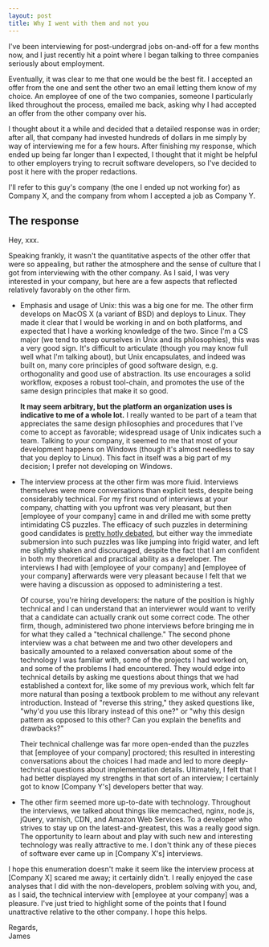 ```yaml
---
layout: post
title: Why I went with them and not you
---
```


I've been interviewing for post-undergrad jobs on-and-off for a few months now,
and I just recently hit a point where I began talking to three companies
seriously about employment.

Eventually, it was clear to me that one would be the best fit. I accepted an
offer from the one and sent the other two an email letting them know of my
choice. An employee of one of the two companies, someone I particularly liked
throughout the process, emailed me back, asking why I had accepted an offer from
the other company over his.

I thought about it a while and decided that a detailed response was in order;
after all, that company had invested hundreds of dollars in me simply by way of
interviewing me for a few hours. After finishing my response, which ended up
being far longer than I expected, I thought that it might be helpful to other
employers trying to recruit software developers, so I've decided to post it here
with the proper redactions.

I'll refer to this guy's company (the one I ended up not working for) as Company
X, and the company from whom I accepted a job as Company Y.

## The response

Hey, xxx.

Speaking frankly, it wasn't the quantitative aspects of the other offer that
were so appealing, but rather the atmosphere and the sense of culture that I got
from interviewing with the other company. As I said, I was very interested in
your company, but here are a few aspects that reflected relatively favorably on
the other firm.

* Emphasis and usage of Unix: this was a big one for me. The other firm develops
  on MacOS X (a variant of BSD) and deploys to Linux. They made it clear that I
  would be working in and on both platforms, and expected that I have a working
  knowledge of the two. Since I'm a CS major (we tend to steep ourselves in Unix
  and its philosophies), this was a very good sign. It's difficult to articulate
  (though you may know full well what I'm talking about), but Unix encapsulates,
  and indeed was built on, many core principles of good software design, e.g.
  orthogonality and good use of abstraction. Its use encourages a solid workflow,
  exposes a robust tool-chain, and promotes the use of the same design principles
  that make it so good.

  **It may seem arbitrary, but the platform an organization uses is indicative to me
  of a whole lot.** I really wanted to be part of a team that appreciates the same
  design philosophies and procedures that I've come to accept as favorable;
  widespread usage of Unix indicates such a team. Talking to your company, it
  seemed to me that most of your development happens on Windows (though it's
  almost needless to say that you deploy to Linux). This fact in itself was a big
  part of my decision; I prefer not developing on Windows.
  
* The interview process at the other firm was more fluid. Interviews themselves
  were more conversations than explicit tests, despite being considerably
  technical. For my first round of interviews at your company, chatting with you
  upfront was very pleasant, but then \[employee of your company\] came in and
  drilled me with some pretty intimidating CS puzzles. The efficacy of such
  puzzles in determining good candidates is
  [pretty hotly debated](http://devinterviews.pen.io/), but either way
  the immediate submersion into such puzzles was like jumping into frigid water,
  and left me slightly shaken and discouraged, despite the fact that I am
  confident in both my theoretical and practical ability as a developer. The
  interviews I had with \[employee of your company\] and \[employee of your company\]
  afterwards were very pleasant because I felt that we were having a discussion as
  opposed to administering a test.
  
  Of course, you're hiring developers: the nature of the position is highly
  technical and I can understand that an interviewer would want to verify that a
  candidate can actually crank out some correct code. The other firm, though,
  administered two phone interviews before bringing me in for what they called a
  "technical challenge." The second phone interview was a chat between me and two
  other developers and basically amounted to a relaxed conversation about some of
  the technology I was familiar with, some of the projects I had worked on, and
  some of the problems I had encountered. They would edge into technical details
  by asking me questions about things that we had established a context for, like
  some of my previous work, which felt far more natural than posing a textbook
  problem to me without any relevant introduction. Instead of "reverse this
  string," they asked questions like, "why'd you use this library instead of this
  one?" or "why this design pattern as opposed to this other? Can you explain the
  benefits and drawbacks?"
  
  Their technical challenge was far more open-ended than the puzzles that
  \[employee of your company\] proctored; this resulted in interesting conversations
  about the choices I had made and led to more deeply-technical questions about
  implementation details. Ultimately, I felt that I had better displayed my
  strengths in that sort of an interview; I certainly got to know \[Company Y's\]
  developers better that way.

* The other firm seemed more up-to-date with technology. Throughout the
  interviews, we talked about things like memcached, nginx, node.js, jQuery,
  varnish, CDN, and Amazon Web Services. To a developer who strives to stay up on
  the latest-and-greatest, this was a really good sign. The opportunity to learn
  about and play with such new and interesting technology was really attractive to
  me. I don't think any of these pieces of software ever came up in \[Company X's\]
  interviews.

I hope this enumeration doesn't make it seem like the interview process at
\[Company X\] scared me away; it certainly didn't. I really enjoyed the case
analyses that I did with the non-developers, problem solving with you, and, as I
said, the technical interview with \[employee at your company\] was a pleasure.
I've just tried to highlight some of the points that I found unattractive
relative to the other company. I hope this helps.

Regards,<br />
James


